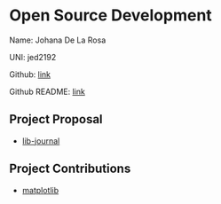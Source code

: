# Open Source Development

Name: Johana De La Rosa

UNI: jed2192

Github: [link](https://github.com/jedlr)

Github README: [link](https://github.com/jedlr/jedlr/blob/main/README.md)

## Project Proposal
* [lib-journal](../projects/python/lib-journal.md)
<!-- 
* journal library that fetches journal prompts, generates trackers (e.g. mood tracker, sleep tracker, memory tracker) and year recaps to facilitate the journinaling experience
-->

## Project Contributions
* [matplotlib](../projects/python/matplotlib.md)
<!-- 
* numpy
* pandas
* classmate's projects
-->
